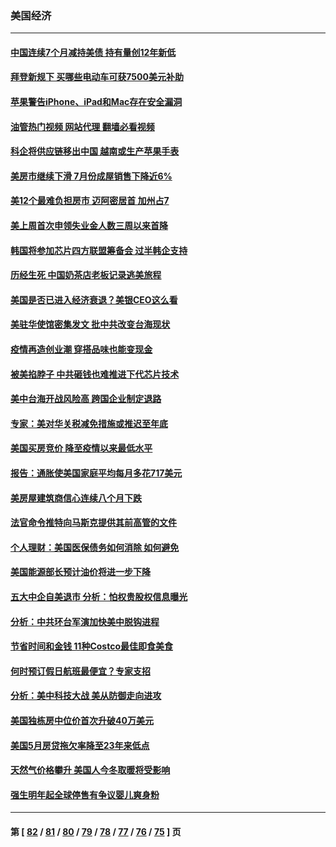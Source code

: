 ### 美国经济
---
#### [中国连续7个月减持美债 持有量创12年新低](../../pages/ncid1078158/n13805844.md?08200845) 
#### [拜登新规下 买哪些电动车可获7500美元补助](../../pages/ncid1078158/n13805753.md?08200845) 
#### [苹果警告iPhone、iPad和Mac存在安全漏洞](../../pages/ncid1078158/n13805570.md?08200845) 
#### [油管热门视频 网站代理 翻墙必看视频](http://209.222.30.114:81/youtube.html?08200845)
#### [科企将供应链移出中国 越南或生产苹果手表](../../pages/ncid1078158/n13805458.md?08200845) 
#### [美房市继续下滑 7月份成屋销售下降近6%](../../pages/ncid1078158/n13805444.md?08200845) 
#### [美12个最难负担房市 迈阿密居首 加州占7](../../pages/ncid1078158/n13805531.md?08200845) 
#### [美上周首次申领失业金人数三周以来首降](../../pages/ncid1078158/n13805402.md?08200845) 
#### [韩国将参加芯片四方联盟筹备会 过半韩企支持](../../pages/ncid1078158/n13805246.md?08200845) 
#### [历经生死 中国奶茶店老板记录逃美旅程](../../pages/ncid1078158/n13805185.md?08200845) 
#### [美国是否已进入经济衰退？美银CEO这么看](../../pages/ncid1078158/n13805146.md?08200845) 
#### [美驻华使馆密集发文 批中共改变台海现状](../../pages/ncid1078158/n13805136.md?08200845) 
#### [疫情再造创业潮 穿搭品味也能变现金](../../pages/ncid1078158/n13804846.md?08200845) 
#### [被美掐脖子 中共砸钱也难推进下代芯片技术](../../pages/ncid1078158/n13804047.md?08200845) 
#### [美中台海开战风险高 跨国企业制定退路](../../pages/ncid1078158/n13804488.md?08200845) 
#### [专家：美对华关税减免措施或推迟至年底](../../pages/ncid1078158/n13804428.md?08200845) 
#### [美国买房竞价 降至疫情以来最低水平](../../pages/ncid1078158/n13804232.md?08200845) 
#### [报告：通胀使美国家庭平均每月多花717美元](../../pages/ncid1078158/n13804030.md?08200845) 
#### [美房屋建筑商信心连续八个月下跌](../../pages/ncid1078158/n13803285.md?08200845) 
#### [法官命令推特向马斯克提供其前高管的文件](../../pages/ncid1078158/n13803237.md?08200845) 
#### [个人理财：美国医保债务如何消除 如何避免](../../pages/ncid1078158/n13802360.md?08200845) 
#### [美国能源部长预计油价将进一步下降](../../pages/ncid1078158/n13802638.md?08200845) 
#### [五大中企自美退市 分析：怕权贵股权信息曝光](../../pages/ncid1078158/n13802666.md?08200845) 
#### [分析：中共环台军演加快美中脱钩进程](../../pages/ncid1078158/n13801526.md?08200845) 
#### [节省时间和金钱 11种Costco最佳即食美食](../../pages/ncid1078158/n13792525.md?08200845) 
#### [何时预订假日航班最便宜？专家支招](../../pages/ncid1078158/n13800768.md?08200845) 
#### [分析：美中科技大战 美从防御走向进攻](../../pages/ncid1078158/n13802014.md?08200845) 
#### [美国独栋房中位价首次升破40万美元](../../pages/ncid1078158/n13801423.md?08200845) 
#### [美国5月房贷拖欠率降至23年来低点](../../pages/ncid1078158/n13801217.md?08200845) 
#### [天然气价格攀升 美国人今冬取暖将受影响](../../pages/ncid1078158/n13800918.md?08200845) 
#### [强生明年起全球停售有争议婴儿爽身粉](../../pages/ncid1078158/n13800779.md?08200845) 

---
#### 第 [ [82](./82.md?08200845) / [81](./81.md?08200845) / [80](./80.md?08200845) / [79](./79.md?08200845) / [78](./78.md?08200845) / [77](./77.md?08200845) / [76](./76.md?08200845) / [75](./75.md?08200845) ] 页
